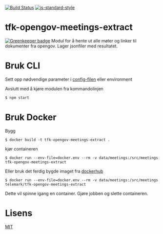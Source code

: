 [![Build Status](https://travis-ci.org/telemark/tfk-opengov-meetings-extract.svg?branch=master)](https://travis-ci.org/telemark/tfk-opengov-meetings-extract)
[![js-standard-style](https://img.shields.io/badge/code%20style-standard-brightgreen.svg?style=flat)](https://github.com/feross/standard)
# tfk-opengov-meetings-extract

[![Greenkeeper badge](https://badges.greenkeeper.io/telemark/tfk-opengov-meetings-extract.svg)](https://greenkeeper.io/)
Modul for å hente ut alle møter og linker til dokumenter fra opengov. 
Lager jsonfiler med resultatet.

# Bruk CLI

Sett opp nødvendige parameter i [config-filen](config/index.js) eller environment

Avslutt med å kjøre modulen fra kommandolinjen

```sh
$ npm start
```

# Bruk Docker
Bygg

```
$ docker build -t tfk-opengov-meetings-extract .
```

kjør containeren

```
$ docker run --env-file=docker.env --rm -v data/meetings:/src/meetings tfk-opengov-meetings-extract 
```

Eller bruk det ferdig bygde imaget fra [dockerhub](https://hub.docker.com/r/telemark/tfk-opengov-meetings-extract)

```
$ docker run --env-file=docker.env --rm -v data/meetings:/src/meetings telemark/tfk-opengov-meetings-extract 
```

Dette vil spinne igang en container. Gjøre jobben og slette containeren.

# Lisens
[MIT](LICENSE)
